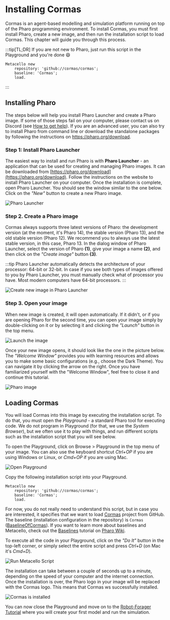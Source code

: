 # Installing Cormas

Cormas is an agent-based modelling and simulation platform running on top of the Pharo programming environment. To install Cormas, you must first install Pharo, create a new image, and then run the installation script to load Cormas. This chapter will guide you through this process.

:::tip[TL;DR]
If you are not new to Pharo, just run this script in the Playground and you're done :smile:
 
```smalltalk
Metacello new
    repository: 'github://cormas/cormas';
    baseline: 'Cormas';
    load.
```
:::

## Installing Pharo

The steps below will help you install Pharo Launcher and create a Pharo image. If some of those steps fail on your computer, please contact us on Discord (see [How to get help](/docs/community)).
If you are an advanced user, you can also try to install Pharo from command line or download the standalone packages by following the instructions on https://pharo.org/download.

### Step 1: Install Pharo Launcher

The easiest way to install and run Pharo is with **Pharo Launcher** - an application that can be used for creating and managing Pharo images. It can be downloaded from [https://pharo.org/download](https://pharo.org/download). Follow the instructions on the website to install Pharo Launcher on your computer. Once the installation is complete, open Pharo Launcher. You should see the window similar to the one below. Click on the _"New"_ button to create a new Pharo image.

![Pharo Launcher](img/1-empty-pharo-launcher.png)

### Step 2. Create a Pharo image
	
Cormas always supports three latest versions of Pharo: the development version (at the moment, it's Pharo 14), the stable version (Pharo 13), and the old stable version (Pharo 12). We recommend you to always use the latest stable version, in this case, Pharo 13.
In the dialog window of Pharo Launcher, select the version of Pharo **(1)**, give your image a name **(2)**, and then click on the _"Create image"_ button **(3)**.

:::tip
Pharo Launcher automatically detects the architecture of your processor: 64-bit or 32-bit. In case if you see both types of images offered to you by Pharo Launcher, you must manually check what of processor you have. Most modern computers have 64-bit processors.
:::

![Create new image in Pharo Launcher](img/2-pharo-launcher-new-image.png)

### Step 3. Open your image

When new image is created, it will open automatically.
If it didn't, or if you are opening Pharo for the second time, you can open your image simply by double-clicking on it or by selecting it and clicking the _"Launch"_ button in the top menu.

![Launch the image](img/3-pharo-launcher-launch-image.png)

Once your new image opens, it should look like the one in the picture below. The _"Welcome Window"_ provides you with learning resources and allows you to make some basic configurations (e.g., choose the Dark Theme). You can navigate it by clicking the arrow on the right. Once you have familiarized yourself with the "Welcome Window", feel free to close it and continue this tutorial.

![Pharo image](img/4-empty-pharo.png)

## Loading Cormas

You will load Cormas into this image by executing the installation script. To do that, you must open the _Playground_ - a standard Pharo tool for executing code. We do not program in Playground (for that, we use the _System Browser_), but we often use it to play with things, and run different scripts such as the installation script that you will see below.

To open the Playground, click on Browse > Playground in the top menu of your image. You can also use the keyboard shortcut _Ctrl+OP_ if you are using Windows or Linux, or _Cmd+OP_ if you are using Mac. 

![Open Playground](img/5-open-playground.png)

Copy the following installation script into your Playground.

```smalltalk
Metacello new
    repository: 'github://cormas/cormas';
    baseline: 'Cormas';
    load.
```

For now, you do not really need to understand this script, but in case you are interested, it specifies that we want to load [Cormas](https://github.com/cormas/cormas) project from GitHub.
The baseline (installation configuration in the repository) is `Cormas` ([BaselineOfCormas](https://github.com/cormas/cormas/blob/master/repository/BaselineOfCormas/BaselineOfCormas.class.st)).
If you want to learn more about baselines and Metacello, check out the [Baselines](https://github.com/pharo-open-documentation/pharo-wiki/blob/master/General/Baselines.md) tutorial on [Pharo Wiki](https://github.com/pharo-open-documentation/pharo-wiki/blob/master/README.md).

To execute all the code in your Playground, click on the _"Do It"_ button in the top-left corner, or simply select the entire script and press _Ctrl+D_ (on Mac it's _Cmd+D_).

![Run Metacello Script](img/7-run-metacello-script.png)

The installation can take between a couple of seconds up to a minute, depending on the speed of your computer and the internet connection.
Once the installation is over, the Pharo logo in your image will be replaced with the Cormas logo.
This means that Cormas ws successfully installed.

![Cormas is installed](img/8-cormas-installed.png)

You can now close the Playground and move on to the [Robot-Forager Tutorial](/docs/robot-forager-tutorial) where you will create your first model and run the simulation.